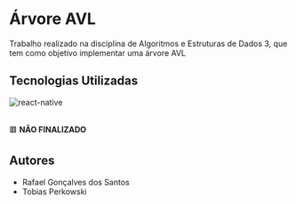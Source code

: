# Árvore AVL

Trabalho realizado na disciplina de Algoritmos e Estruturas de Dados 3, que tem como objetivo implementar uma árvore AVL

## Tecnologias Utilizadas
<div style="display: inline_block">
  <img align="center" alt="react-native" src="https://img.shields.io/badge/C-00599C?style=for-the-badge&logo=c&logoColor=white"/>
</div>

<br />

🟥 **NÂO FINALIZADO**

## Autores
- Rafael Gonçalves dos Santos
- Tobias Perkowski  

